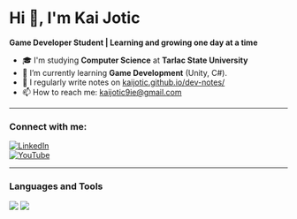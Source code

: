 # Hi 👋, I'm Kai Jotic

**Game Developer Student | Learning and growing one day at a time**

- 🎓 I'm studying **Computer Science** at **Tarlac State University**  
- 🌱 I’m currently learning **Game Development** (Unity, C#).  
- 📝 I regularly write notes on [kaijotic.github.io/dev-notes/](https://kaijotic.github.io/dev-notes/)  
- 📫 How to reach me: [kaijotic9ie@gmail.com](mailto:kaijotic9ie@gmail.com)

---

### Connect with me:
[![LinkedIn](https://img.shields.io/badge/LinkedIn-%230077B5.svg?style=flat&logo=linkedin&logoColor=white)](https://www.linkedin.com/in/kyllo-jotic-739298342/)  
[![YouTube](https://img.shields.io/badge/YouTube-%23FF0000.svg?style=flat&logo=youtube&logoColor=white)](https://www.youtube.com/@kaijotic)

---

### Languages and Tools
<p align="left">
  <img src="https://img.shields.io/badge/C%23-%23239120.svg?style=flat&logo=c-sharp&logoColor=white" />
  <img src="https://img.shields.io/badge/Unity-%23000000.svg?style=flat&logo=unity&logoColor=white" />
</p>
